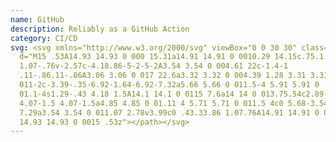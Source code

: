 ```yaml
---
name: GitHub
description: Reliably as a GitHub Action
category: CI/CD
svg: <svg xmlns="http://www.w3.org/2000/svg" viewBox="0 0 30 30" class=""><path
  d="M15 .53A14.93 14.93 0 000 15.31a14.91 14.91 0 0010.29 14.15c.75.1 1.07-.33
  1.07-.76v-2.57c-4.18.86-5-2-5-2A3.54 3.54 0 004.61 22c-1.4-1
  .11-.86.11-.86A3.06 3.06 0 017 22.6a3.32 3.32 0 004.39 1.28 3.31 3.31 0
  011-2c-3.39-.35-6.92-1.64-6.92-7.32a5.66 5.66 0 011.5-4 5.91 5.91 0
  01.1-4s1.29-.43 4.18 1.5A14.1 14.1 0 0115 7.6a14 14 0 013.75.54c2.89-1.93
  4.07-1.5 4.07-1.5a4.85 4.85 0 01.11 4 5.71 5.71 0 011.5 4c0 5.68-3.54 7-6.86
  7.29a3.54 3.54 0 011.07 2.78v3.99c0 .43.33.86 1.07.76A14.91 14.91 0 0030 15.31
  14.93 14.93 0 0015 .53z"></path></svg>
---
```

